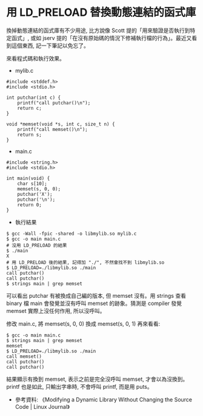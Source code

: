 # 用 LD_PRELOAD 替換動態連結的函式庫

換掉動態連結的函式庫有不少用途, 比方說像 Scott 提的「用來驗證是否執行到特定函式」, 或如 jserv 提的「在沒有原始碼的情況下修補執行檔的行為」。最近又看到這個東西, 記一下筆記以免忘了。

來看程式碼和執行效果。
- mylib.c

```
#include <stddef.h>
#include <stdio.h>

int putchar(int c) {
    printf("call putchar()\n");
    return c;
}

void *memset(void *s, int c, size_t n) {
    printf("call memset()\n");
    return s;
}
```
- main.c

```
#include <string.h>
#include <stdio.h>

int main(void) {
    char s[10];
    memset(s, 0, 0);
    putchar('X');
    putchar('\n');
    return 0;
}
```

- 執行結果

```
$ gcc -Wall -fpic -shared -o libmylib.so mylib.c
$ gcc -o main main.c
# 沒用 LD_PRELOAD 的結果
$ ./main
X
# 用 LD_PRELOAD 後的結果, 記得加 "./", 不然會找不到 libmylib.so
$ LD_PRELOAD=./libmylib.so ./main
call putchar()
call putchar()
$ strings main | grep memset
```

可以看出 putchar 有被換成自己編的版本, 但 memset 沒有。用 strings 查看 binary 檔 main 會發覺並沒有呼叫 memset 的跡象。猜測是 compiler 發覺 memset 實際上沒任何作用, 所以沒呼叫。

修改 main.c, 將 memset(s, 0, 0) 換成 memset(s, 0, 1) 再來看看:
```
$ gcc -o main main.c
$ strings main | grep memset
memset
$ LD_PRELOAD=./libmylib.so ./main
call memset()
call putchar()
call putchar()
```

結果顯示有換到 memset, 表示之前是完全沒呼叫 memset, 才會以為沒換到。printf 也是如此, 只輸出字串時, 不會呼叫 printf, 而是用 puts。

- 參考資料: 《Modifying a Dynamic Library Without Changing the Source Code | Linux Journal》

